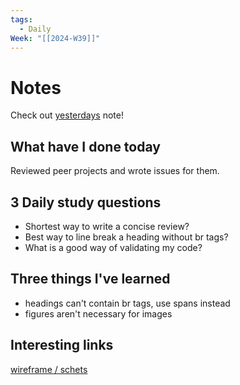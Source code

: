 ```yaml
---
tags:
  - Daily
Week: "[[2024-W39]]"
---
```


# Notes

Check out [yesterdays](2024-09-26.md) note!

## What have I done today

Reviewed peer projects and wrote issues for them.

## 3 Daily study questions

- Shortest way to write a concise review?
- Best way to line break a heading without br tags?
- What is a good way of validating my code?

## Three things I've learned

- headings can't contain br tags, use spans instead
- figures aren't necessary for images

## Interesting links

[wireframe / schets](https://github.com/MarsGotBars/the-client-website/issues/5#issuecomment-2373698997)
